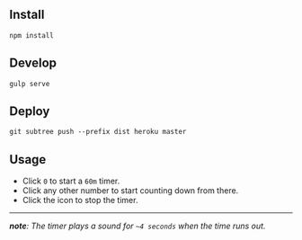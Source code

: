 ## Install
`npm install`

## Develop
`gulp serve`

## Deploy
`git subtree push --prefix dist heroku master`

## Usage

-   Click `0` to start a `60m` timer.
-   Click any other number to start counting down from there.
-   Click the icon to stop the timer.

---

_**note**: The timer plays a sound for `~4 seconds` when the time runs out._

